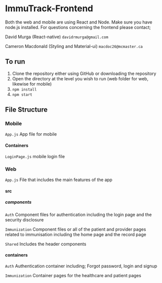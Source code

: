# ImmuTrack-Frontend
Both the web and mobile are using React and Node. Make sure you have node.js installed. For questions concerning the frontend please contact; 

David Murga (React-native) `davidrmurga@gmail.com`

Cameron Macdonald (Styling and Material-ui) `macdoc26@mcmaster.ca`

## To run
1. Clone the repository either using GitHub or downloading the repository
2. Open the directory at the level you wish to run (web folder for web, likewise for mobile)
3. ```npm install```
4. ```npm start```

## File Structure
### Mobile
`App.js` App file for mobile
#### Containers
`LoginPage.js` mobile login file

### Web
`App.js` File that includes the main features of the app
#### src
##### components
`Auth` Component files for authentication including the login page and the security disclosure

`Immunization` Component files or all of the patient and provider pages related to immunisation including the home page and the record page

`Shared` Includes the header components

#### containers
`Auth` Authentication container including; Forgot password, login and signup

`Immunization` Container pages for the healthcare and patient pages